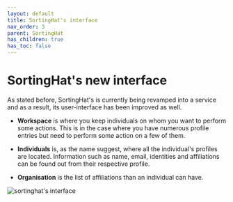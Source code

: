 ```yaml
---
layout: default
title: SortingHat's interface
nav_order: 3
parent: SortingHat
has_children: true
has_toc: false
---
```


# SortingHat's new interface

As stated before, SortingHat's is currently being revamped into a service and as a result, its user-interface has been improved as well.

- <strong>Workspace</strong> is where you keep individuals on whom you want to perform some actions. This is in the case where you have numerous profile entries but need to perform some action on a few of them.

- <strong>Individuals</strong> is, as the name suggest, where all the individual's profiles are located. Information such as name, email, identities and affiliations can be found out from their respective profile.

- <strong>Organisation</strong> is the list of affiliations than an individual can have.

![sortinghat's interface](../../../assets/sortinghat-interface.png)
